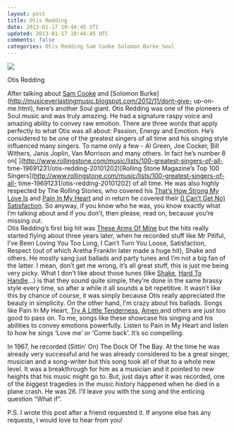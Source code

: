 ```yaml
---           
layout: post
title: Otis Redding
date: 2013-01-17 10:44:45 UTC
updated: 2013-01-17 10:44:45 UTC
comments: false
categories: Otis Redding Sam Cooke Solomon Burke Soul
---
```

![](http://blackusa.com/wp-content/uploads/2012/01/Otis-Redding.jpg)

Otis Redding

After talking about [Sam
Cooke](http://musiceverlastingmusic.blogspot.com/2012/11/sam-cooke.html) and
[Solomon Burke](http://musiceverlastingmusic.blogspot.com/2012/11/dont-give-
up-on-me.html), here’s another Soul giant. Otis Redding was one of the
pioneers of Soul music and was truly amazing. He had a signature raspy voice
and amazing ability to convey raw emotion. There are three words that apply
perfectly to what Otis was all about: Passion, Energy and Emotion. He’s
considered to be one of the greatest singers of all time and his singing style
influenced many singers. To name only a few - Al Green, Joe Cocker, Bill
Withers, Janis Joplin, Van Morrison and many others. In fact he’s number 8 on[
](http://www.rollingstone.com/music/lists/100-greatest-singers-of-all-
time-19691231/otis-redding-20101202)[Rolling Stone Magazine’s Top 100
Singers](http://www.rollingstone.com/music/lists/100-greatest-singers-of-all-
time-19691231/otis-redding-20101202) of all time. He was also highly respected
by The Rolling Stones, who covered his [That’s How Strong My Love
Is](http://www.youtube.com/watch?v=sW-TtMKBCh4) and [Pain In My
Heart](http://www.youtube.com/watch?v=puydDR7gRmU) and in return he covered
their [(I Can’t Get No)
Satisfaction](http://www.youtube.com/watch?v=gmnZRBTPzg0). So anyway, if you
know who he was, you know exactly what I’m talking about and if you don’t,
then please, read on, because you’re missing out.  
Otis Redding’s first big hit was [These Arms Of
Mine](http://www.youtube.com/watch?v=jqVrNK4uiB4) but the hits really started
flying about three years later, when he recorded stuff like Mr Pitiful, I’ve
Been Loving You Too Long, I Can’t Turn You Loose, Satisfaction, Respect (out
of which Aretha Franklin later made a huge hit), Shake and others. He mostly
sang just ballads and party tunes and I’m not a big fan of the latter. I mean,
don’t get me wrong, it’s all great stuff, this is just me being very picky.
What I don’t like about those tunes (like
[Shake](http://www.youtube.com/watch?v=ohkFgdCE2yQ), [Hard To
Handle](http://www.youtube.com/watch?v=1ZxN9iQM7OY)...) is that they sound
quite simple, they’re done in the same brassy style every time, so after a
while it all sounds a bit repetitive. It wasn’t like this by chance of course,
it was simply because Otis really appreciated the beauty in simplicity. On the
other hand, I’m crazy about his ballads. Songs like Pain In My Heart, [Try A
Little Tenderness](http://www.youtube.com/watch?v=TXmLjbTBcdU), [Amen
](http://www.youtube.com/watch?v=sJUWn-26jkw)and others are just too good to
pass on. To me, songs like these showcase his singing and his abilities to
convey emotions powerfully. Listen to Pain in My Heart and listen to how he
sings ‘Love me’ or ‘Come back’. It’s so compelling.  

  
  
In 1967, he recorded (Sittin’ On) The Dock Of The Bay. At the time he was
already very successful and he was already considered to be a great singer,
musician and a song-writer but this song took all of that to a whole new
level. It was a breakthrough for him as a musician and it pointed to new
heights that his music might go to. But, just days after it was recorded, one
of the biggest tragedies in the music history happened when he died in a plane
crash. He was 26. I’ll leave you with the song and the enticing question “What
if”.  

  
P.S. I wrote this post after a friend requested it. If anyone else has any
requests, I would love to hear from you!


